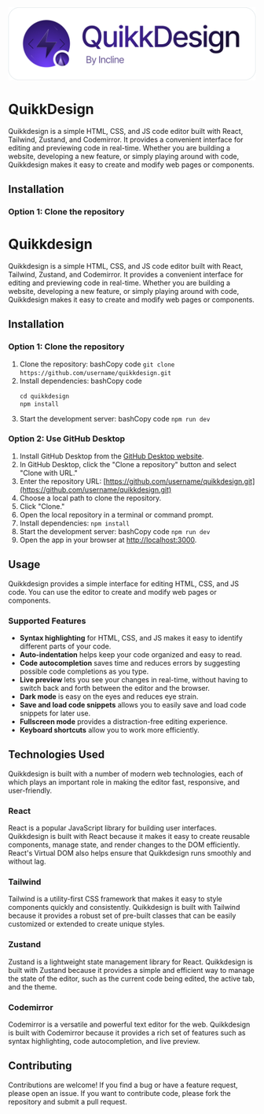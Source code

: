 <picture>
  <source media="(prefers-color-scheme: dark)" srcset="./public/banner-dark.png">
  <img alt="Incline banner light mode" src="./public/banner-light.png" />
</picture>

# QuikkDesign

Quikkdesign is a simple HTML, CSS, and JS code editor built with React, Tailwind, Zustand, and Codemirror. It provides a convenient interface for editing and previewing code in real-time. Whether you are building a website, developing a new feature, or simply playing around with code, Quikkdesign makes it easy to create and modify web pages or components.

## Installation

### Option 1: Clone the repository

# Quikkdesign

Quikkdesign is a simple HTML, CSS, and JS code editor built with React, Tailwind, Zustand, and Codemirror. It provides a convenient interface for editing and previewing code in real-time. Whether you are building a website, developing a new feature, or simply playing around with code, Quikkdesign makes it easy to create and modify web pages or components.

## Installation

### Option 1: Clone the repository

1.  Clone the repository:
    bashCopy code
    `git clone https://github.com/username/quikkdesign.git`
2.  Install dependencies:
    bashCopy code
    ```
    cd quikkdesign
    npm install
    ```
3.  Start the development server:
    bashCopy code
    `npm run dev`

### Option 2: Use GitHub Desktop

1.  Install GitHub Desktop from the [GitHub Desktop website](https://desktop.github.com/).
2.  In GitHub Desktop, click the "Clone a repository" button and select "Clone with URL."
3.  Enter the repository URL: [https://github.com/username/quikkdesign.git](https://github.com/username/quikkdesign.git)
4.  Choose a local path to clone the repository.
5.  Click "Clone."
6.  Open the local repository in a terminal or command prompt.
7.  Install dependencies:
    `npm install`
8.  Start the development server:
    bashCopy code
    `npm run dev`
9.  Open the app in your browser at [http://localhost:3000](http://localhost:3000/).

## Usage

Quikkdesign provides a simple interface for editing HTML, CSS, and JS code. You can use the editor to create and modify web pages or components.

### Supported Features

- **Syntax highlighting** for HTML, CSS, and JS makes it easy to identify different parts of your code.
- **Auto-indentation** helps keep your code organized and easy to read.
- **Code autocompletion** saves time and reduces errors by suggesting possible code completions as you type.
- **Live preview** lets you see your changes in real-time, without having to switch back and forth between the editor and the browser.
- **Dark mode** is easy on the eyes and reduces eye strain.
- **Save and load code snippets** allows you to easily save and load code snippets for later use.
- **Fullscreen mode** provides a distraction-free editing experience.
- **Keyboard shortcuts** allow you to work more efficiently.

## Technologies Used

Quikkdesign is built with a number of modern web technologies, each of which plays an important role in making the editor fast, responsive, and user-friendly.

### React

React is a popular JavaScript library for building user interfaces. Quikkdesign is built with React because it makes it easy to create reusable components, manage state, and render changes to the DOM efficiently. React's Virtual DOM also helps ensure that Quikkdesign runs smoothly and without lag.

### Tailwind

Tailwind is a utility-first CSS framework that makes it easy to style components quickly and consistently. Quikkdesign is built with Tailwind because it provides a robust set of pre-built classes that can be easily customized or extended to create unique styles.

### Zustand

Zustand is a lightweight state management library for React. Quikkdesign is built with Zustand because it provides a simple and efficient way to manage the state of the editor, such as the current code being edited, the active tab, and the theme.

### Codemirror

Codemirror is a versatile and powerful text editor for the web. Quikkdesign is built with Codemirror because it provides a rich set of features such as syntax highlighting, code autocompletion, and live preview.

## Contributing

Contributions are welcome! If you find a bug or have a feature request, please open an issue. If you want to contribute code, please fork the repository and submit a pull request.
